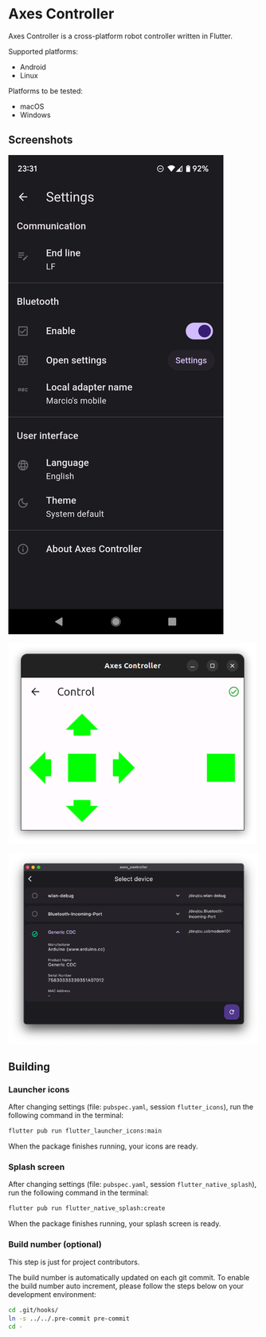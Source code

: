 # Axes Controller

Axes Controller is a cross-platform robot controller written in Flutter.

Supported platforms:

- Android
- Linux

Platforms to be tested:

- macOS
- Windows

## Screenshots

![Configuration on Android](/docs/screenshot_android.png "Configuration on Android")

![Controlling device on Ubuntu Linux](/docs/screenshot_linux.png "Controlling device on Ubuntu Linux")

![Selecting device on macOS](/docs/screenshot_macos.png "Selecting device on macOS")

## Building

### Launcher icons

After changing settings (file: `pubspec.yaml`, session `flutter_icons`), run the following command in the terminal:

``` sh
flutter pub run flutter_launcher_icons:main
```

When the package finishes running, your icons are ready.

### Splash screen

After changing settings (file: `pubspec.yaml`, session `flutter_native_splash`), run the following command in the terminal:

``` sh
flutter pub run flutter_native_splash:create
```

When the package finishes running, your splash screen is ready.

### Build number (optional)

This step is just for project contributors.

The build number is automatically updated on each git commit.
To enable the build number auto increment, please follow the steps below on your development environment:

``` sh
cd .git/hooks/
ln -s ../../.pre-commit pre-commit
cd -
```
